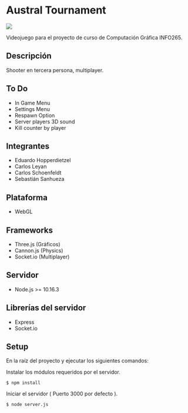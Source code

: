 # Austral Tournament

![](https://i.imgur.com/UQ0Jv8q.jpg)

Videojuego para el proyecto de curso de Computación Gráfica INFO265.

## Descripción
Shooter en tercera persona, multiplayer.

## To Do
* In Game Menu
* Settings Menu
* Respawn Option
* Server players 3D sound
* Kill counter by player

## Integrantes
* Eduardo Hopperdietzel
* Carlos Leyan
* Carlos Schoenfeldt
* Sebastián Sanhueza

## Plataforma
* WebGL

## Frameworks
* Three.js (Gráficos)
* Cannon.js (Physics)
* Socket.io (Multiplayer)

## Servidor
* Node.js >= 10.16.3

## Librerías del servidor
* Express
* Socket.io

## Setup

En la raíz del proyecto y ejecutar los siguientes comandos:

Instalar los módulos requeridos por el servidor.

```
$ npm install
```
Iniciar el servidor ( Puerto 3000 por defecto ).

```
$ node server.js
```
